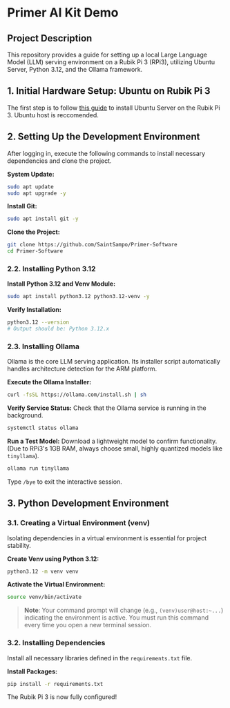 # Primer AI Kit Demo

## Project Description

This repository provides a guide for setting up a local Large Language Model (LLM) serving environment on a Rubik Pi 3 (RPi3), utilizing Ubuntu Server, Python 3.12, and the Ollama framework.

## 1. Initial Hardware Setup: Ubuntu on Rubik Pi 3

The first step is to follow [this guide](https://www.thundercomm.com/rubik-pi-3/en/docs/rubik-pi-3-user-manual/1.0.0-u/Device%20Setup/set-up-your-device) to install Ubuntu Server on the Rubik Pi 3. Ubuntu host is reccomended.

## 2. Setting Up the Development Environment

After logging in, execute the following commands to install necessary dependencies and clone the project.

**System Update:**
```bash
sudo apt update
sudo apt upgrade -y
```

**Install Git:**
```bash
sudo apt install git -y
```

**Clone the Project:**
```bash
git clone https://github.com/SaintSampo/Primer-Software
cd Primer-Software
```

### 2.2. Installing Python 3.12

**Install Python 3.12 and Venv Module:**
```bash
sudo apt install python3.12 python3.12-venv -y
```

**Verify Installation:**
```bash
python3.12 --version
# Output should be: Python 3.12.x
```

### 2.3. Installing Ollama

Ollama is the core LLM serving application. Its installer script automatically handles architecture detection for the ARM platform.

**Execute the Ollama Installer:**
```bash
curl -fsSL https://ollama.com/install.sh | sh
```

**Verify Service Status:**
Check that the Ollama service is running in the background.
```bash
systemctl status ollama
```

**Run a Test Model:**
Download a lightweight model to confirm functionality. (Due to RPi3's 1GB RAM, always choose small, highly quantized models like `tinyllama`).
```bash
ollama run tinyllama
```
Type `/bye` to exit the interactive session.

## 3. Python Development Environment

### 3.1. Creating a Virtual Environment (venv)

Isolating dependencies in a virtual environment is essential for project stability.

**Create Venv using Python 3.12:**
```bash
python3.12 -m venv venv
```

**Activate the Virtual Environment:**
```bash
source venv/bin/activate
```
> **Note**: Your command prompt will change (e.g., `(venv)user@host:~...`) indicating the environment is active. You must run this command every time you open a new terminal session.

### 3.2. Installing Dependencies

Install all necessary libraries defined in the `requirements.txt` file.

**Install Packages:**
```bash
pip install -r requirements.txt
```

The Rubik Pi 3 is now fully configured!
